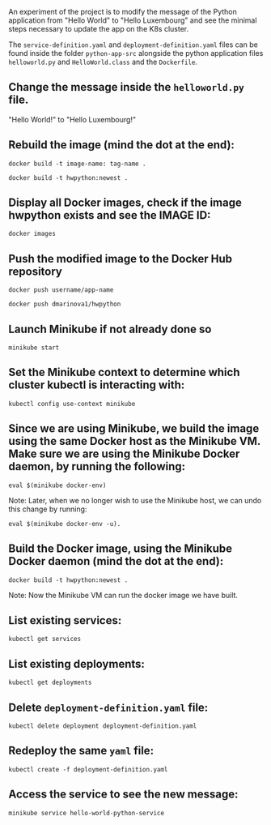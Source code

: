 An experiment of the project is to modify the message of the Python application from "Hello World" to "Hello Luxembourg" and see the minimal steps necessary to update the app on the K8s cluster.

The `service-definition.yaml` and `deployment-definition.yaml` files can be found inside the folder `python-app-src` alongside the python application files `helloworld.py` and `HelloWorld.class` and the `Dockerfile`.

## Change the message inside the `helloworld.py` file.

"Hello World!" to "Hello Luxembourg!"

## Rebuild the image (mind the dot at the end):

`docker build -t image-name: tag-name .`

`docker build -t hwpython:newest .`

## Display all Docker images, check if the image hwpython exists and see the IMAGE ID:

`docker images`

## Push the modified image to the Docker Hub repository

`docker push username/app-name`

`docker push dmarinova1/hwpython`

## Launch Minikube if not already done so

`minikube start`

## Set the Minikube context to determine which cluster kubectl is interacting with:

`kubectl config use-context minikube`

## Since we are using Minikube, we build the image using the same Docker host as the Minikube VM. Make sure we are using the Minikube Docker daemon, by running the following:

`eval $(minikube docker-env)`

Note: Later, when we no longer wish to use the Minikube host, we can undo this change by running:

`eval $(minikube docker-env -u).`

## Build the Docker image, using the Minikube Docker daemon (mind the dot at the end):

`docker build -t hwpython:newest .`

Note: Now the Minikube VM can run the docker image we have built.

## List existing services:

`kubectl get services`

## List existing deployments:

`kubectl get deployments`

## Delete `deployment-definition.yaml` file:

`kubectl delete deployment deployment-definition.yaml`

## Redeploy the same `yaml` file:

`kubectl create -f deployment-definition.yaml`

## Access the service to see the new message:

`minikube service hello-world-python-service`
